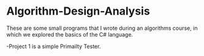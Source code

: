 # Algorithm-Design-Analysis
These are some small programs that I wrote during an algorithms course, in which we explored the basics of the C# language.

-Project 1 is a simple Primailty Tester.
